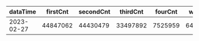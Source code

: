 |dataTime|firstCnt|secondCnt|thirdCnt|fourCnt|winCnt|vrate|wrate|
|-|-|-|-|-|-|-|-|
|2023-02-27|44847062|44430479|33497892|7525959|6449598|86.8%|13.7%|